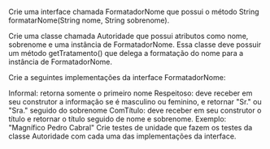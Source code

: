 Crie uma interface chamada FormatadorNome que possui o método String formatarNome(String nome, String sobrenome).

Crie uma classe chamada Autoridade que possui atributos como nome, sobrenome e uma instância de FormatadorNome. Essa classe deve possuir um método getTratamento() que delega a formatação do nome para a instância de FormatadorNome.

Crie a seguintes implementações da interface FormatadorNome:

Informal: retorna somente o primeiro nome
Respeitoso: deve receber em seu construtor a informação se é masculino ou feminino, e retornar "Sr." ou "Sra." seguido do sobrenome
ComTítulo: deve receber em seu construtor o título e retornar o título seguido de nome e sobrenome. Exemplo: "Magnífico Pedro Cabral"
Crie testes de unidade que fazem os testes da classe Autoridade com cada uma das implementações da interface. 
